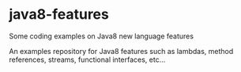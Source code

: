 # java8-features
Some coding examples on Java8 new language features

An examples repository for Java8 features such as lambdas, method references, streams, functional interfaces, etc...
